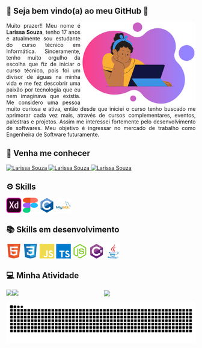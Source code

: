 ## 🤍 Seja bem vindo(a) ao meu GitHub 🤍
<img align="right" src="https://raw.githubusercontent.com/eu-larissasouza/eu-larissasouza/main/Vetor%20Working%20Woman%20Programmer.png" height =" 220 " alt="Vetor Working Woman Programmer">
<p align="justify"> Muito prazer!! Meu nome é <strong>Larissa Souza</strong>, tenho 17 anos e atualmente sou estudante do curso técnico em Informática. Sinceramente, tenho muito orgulho da escolha que fiz de iniciar o curso técnico, pois foi um divisor de águas na minha vida e me fez descobrir uma paixão por tecnologia que eu nem imaginava que existia. Me considero uma pessoa muito curiosa e ativa, então desde que iniciei o curso tenho buscado me aprimorar cada vez mais, através de cursos complementares, eventos, palestras e projetos. Assim me interessei fortemente pelo desenvolvimento de softwares. Meu objetivo é ingressar no mercado de trabalho como Engenheira de Software futuramente.</p>

## 📱 Venha me conhecer
<div> 
  <a href="https://www.linkedin.com/in/larissa-a-souza/" target="_blank"><img src="https://img.shields.io/badge/-LinkedIn-%230077B5?style=for-the-badge&logo=linkedin&logoColor=white" alt =" Larissa Souza " target="_blank">
  </a> 
  <a href="https://instagram.com/_larissa.a.souza" target="_blank"><img src="https://img.shields.io/badge/-Instagram-%23E4405F?style=for-the-badge&logo=instagram&logoColor=white" alt =" Larissa Souza " target="_blank">
  </a>
  <a href = "mailto:larissa.alves.souza@outlook.com"><img src="https://img.shields.io/badge/Microsoft_Outlook-0078D4?style=for-the-badge&logo=microsoft-outlook&logoColor=white" alt =" Larissa Souza " target="_blank">
  </a>
</div>

## ⚙️ Skills
<div style="display: inline_block">
    <img align="center" src ="https://raw.githubusercontent.com/eu-larissasouza/eu-larissasouza/main/icon/adobexd-original.svg "alt =" adobexd "width =" 40 "height =" 40 "/> 
    <img align="center" src ="https://raw.githubusercontent.com/eu-larissasouza/eu-larissasouza/main/icon/figma-original.svg "alt =" figma "width =" 40 "height =" 40 "/> 
    <img align="center" alt="c" height="40" width="40" src="https://raw.githubusercontent.com/devicons/devicon/master/icons/c/c-original.svg">
    <img align="center" src ="https://raw.githubusercontent.com/devicons/devicon/master/icons/mysql/mysql-original-wordmark.svg "alt =" mysql "width =" 40 "height =" 40 "/> 
</div>

## 📚 Skills em desenvolvimento
<div style="display: inline_block">
 
  <img align="center" alt="HTML" height="40" width="40" src="https://raw.githubusercontent.com/devicons/devicon/master/icons/html5/html5-original.svg">
  <img align="center" alt="CSS" height="40" width="40" src="https://raw.githubusercontent.com/devicons/devicon/master/icons/css3/css3-original.svg">
  <img align="center" alt="javascript" height="40" width="40" src="https://raw.githubusercontent.com/devicons/devicon/master/icons/javascript/javascript-plain.svg">
  <img align="center" alt="typescript" height="40" width="40" src="https://raw.githubusercontent.com/devicons/devicon/master/icons/typescript/typescript-plain.svg">
  <img align="center" alt="nodejs" height="40" width="40" src="https://raw.githubusercontent.com/devicons/devicon/master/icons/nodejs/nodejs-plain.svg">
  <img align="center" alt="csharp" height="40" width="40" src="https://raw.githubusercontent.com/devicons/devicon/master/icons/csharp/csharp-original.svg">
  <img align="center" alt="java" height="40" width="40" src="https://raw.githubusercontent.com/devicons/devicon/master/icons/java/java-original.svg">
</div>

## 💻 Minha Atividade
<p align = "center">
    <a href="https://github.com/eu-larissasouza">
        <img src="https://github-readme-stats.vercel.app/api?username=eu-larissasouza&show_icons=true&theme=radical " align="left"/>
    </a>
    <a href="https://github.com/eu-larissasouza">
        <img src="https://github-readme-stats.anuraghazra1.vercel.app/api/top-langs/?username=eu-larissasouza&theme=radical" align="center"/>
    </a>
  <a href="https://github.com/eu-larissasouza">
        <img src="https://github-readme-streak-stats.herokuapp.com/?user=eu-larissasouza&theme=radical" align="left"/>
    </a>
</p>

![Snake animation](https://github.com/eu-larissasouza/eu-larissasouza/blob/output/github-contribution-grid-snake.svg)
